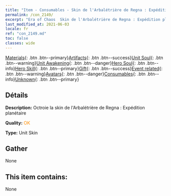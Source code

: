 ```yaml
---
title: "Item - Consumables - Skin de l'Arbalétrière de Regna : Expédition planétaire"
permalink: /con_2149/
excerpt: "Era of Chaos  Skin de l'Arbalétrière de Regna : Expédition planétaire"
last_modified_at: 2021-06-03
locale: fr
ref: "con_2149.md"
toc: false
classes: wide
---
```

 [Materials](/ItemsFR/){: .btn .btn--primary}[Artifacts](/ItemsFR/Artifacts/){: .btn .btn--success}[Unit Soul](/ItemsFR/UnitSoul/){: .btn .btn--warning}[Unit Awakening](/ItemsFR/UnitAwakening/){: .btn .btn--danger}[Hero Soul](/ItemsFR/HeroSoul/){: .btn .btn--info}[Hero Skill](/ItemsFR/HeroSkill/){: .btn .btn--primary}[Gift](/ItemsFR/Gift/){: .btn .btn--success}[Event related](/ItemsFR/Events/){: .btn .btn--warning}[Avatars](/ItemsFR/Avatars/){: .btn .btn--danger}[Consumables](/ItemsFR/Consumables/){: .btn .btn--info}[Unknown](/ItemsFR/Unknown/){: .btn .btn--primary}

## Détails
 **Description:** Octroie la skin de l'Arbalétrière de Regna : Expédition planétaire

 **Quality:** <span style="color: #FF8C00">OK</span>

 **Type:** Unit Skin

## Gather

  None

## This item contains:

  None

